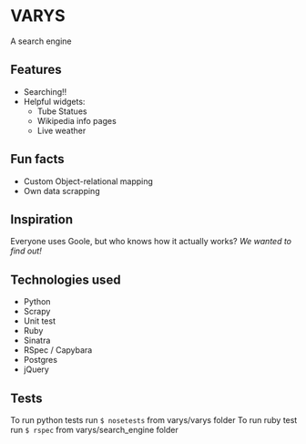 # VARYS
A search engine

## Features
- Searching!!
- Helpful widgets:
  - Tube Statues
  - Wikipedia info pages
  - Live weather
  
## Fun facts
- Custom Object-relational mapping
- Own data scrapping

## Inspiration
Everyone uses Goole, but who knows how it actually works?
_We wanted to find out!_

## Technologies used
- Python
- Scrapy
- Unit test
- Ruby 
- Sinatra 
- RSpec / Capybara
- Postgres
- jQuery

## Tests
To run python tests run ```$ nosetests``` from varys/varys folder
To run ruby test run ```$ rspec``` from varys/search_engine folder

